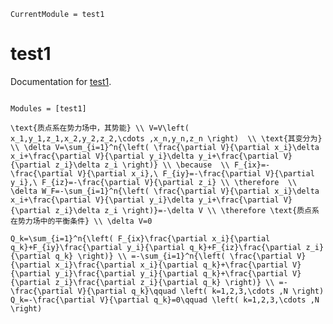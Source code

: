 ```@meta
CurrentModule = test1
```

# test1

Documentation for [test1](https://github.com/Kmexe/test1.jl).

```@index
```

```@autodocs
Modules = [test1]
```


``
\text{质点系在势力场中，其势能}
\\
V=V\left( x_1,y_1,z_1,x_2,y_2,z_2,\cdots ,x_n,y_n,z_n \right) 
\\
\text{其变分为}
\\
\delta V=\sum_{i=1}^n{\left( \frac{\partial V}{\partial x_i}\delta x_i+\frac{\partial V}{\partial y_i}\delta y_i+\frac{\partial V}{\partial z_i}\delta z_i \right)}
\\
\because 
\\
F_{ix}=-\frac{\partial V}{\partial x_i},\ F_{iy}=-\frac{\partial V}{\partial y_i},\ F_{iz}=-\frac{\partial V}{\partial z_i}
\\
\therefore 
\\
\delta W_F=-\sum_{i=1}^n{\left( \frac{\partial V}{\partial x_i}\delta x_i+\frac{\partial V}{\partial y_i}\delta y_i+\frac{\partial V}{\partial z_i}\delta z_i \right)}=-\delta V
\\
\therefore \text{质点系在势力场中的平衡条件}
\\
\delta V=0
``


``
Q_k=\sum_{i=1}^n{\left( F_{ix}\frac{\partial x_i}{\partial q_k}+F_{iy}\frac{\partial y_i}{\partial q_k}+F_{iz}\frac{\partial z_i}{\partial q_k} \right)}
\\
=-\sum_{i=1}^n{\left( \frac{\partial V}{\partial x_i}\frac{\partial x_i}{\partial q_k}+\frac{\partial V}{\partial y_i}\frac{\partial y_i}{\partial q_k}+\frac{\partial V}{\partial z_i}\frac{\partial z_i}{\partial q_k} \right)}
\\
=-\frac{\partial V}{\partial q_k}\qquad \left( k=1,2,3,\cdots ,N \right) Q_k=-\frac{\partial V}{\partial q_k}=0\qquad \left( k=1,2,3,\cdots ,N \right) 
``


